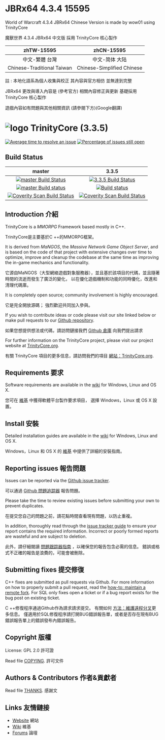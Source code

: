 # JBRx64 4.3.4 15595
World of Warcraft 4.3.4 JBRx64 Chinese Version is made by wow01 using TrinityCore

魔獸世界 4.3.4 JBRx64 中文版 採用 TrinityCore 核心製作

zhTW-15595 | zhCN-15595
:------------: | :------------:
中文-繁體 台灣 | 中文-简体 大陆
Chinese-Traditional Taiwan | Chinese-Simplified Chinese

註 : 本地化語系為個人收集與校正 其內容與官方相仿 並無達到完整

JBRx64 更改與導入內容是 (參考官方) 相關內容修正與更新 基礎採用 TrinityCore 核心製作

遊戲內容如有問題與其他相關資訊 (請參閱下方)(Google翻譯)


# ![logo](https://community.trinitycore.org/public/style_images/1_trinitycore.png) TrinityCore (3.3.5)

[![Average time to resolve an issue](https://isitmaintained.com/badge/resolution/TrinityCore/TrinityCore.svg)](https://isitmaintained.com/project/TrinityCore/TrinityCore "Average time to resolve an issue") [![Percentage of issues still open](https://isitmaintained.com/badge/open/TrinityCore/TrinityCore.svg)](https://isitmaintained.com/project/TrinityCore/TrinityCore "Percentage of issues still open")

## Build Status

master | 3.3.5
:------------: | :------------:
[![master Build Status](https://travis-ci.org/TrinityCore/TrinityCore.svg?branch=master)](https://travis-ci.org/TrinityCore/TrinityCore) | [![3.3.5 Build Status](https://travis-ci.org/TrinityCore/TrinityCore.svg?branch=3.3.5)](https://travis-ci.org/TrinityCore/TrinityCore)
[![master Build status](https://ci.appveyor.com/api/projects/status/54d0u1fxe50ad80o/branch/master?svg=true)](https://ci.appveyor.com/project/DDuarte/trinitycore/branch/master) | [![Build status](https://ci.appveyor.com/api/projects/status/54d0u1fxe50ad80o/branch/3.3.5?svg=true)](https://ci.appveyor.com/project/DDuarte/trinitycore/branch/3.3.5)
[![Coverity Scan Build Status](https://scan.coverity.com/projects/435/badge.svg)](https://scan.coverity.com/projects/435) | [![Coverity Scan Build Status](https://scan.coverity.com/projects/4656/badge.svg)](https://scan.coverity.com/projects/4656)

## Introduction  介紹

TrinityCore is a *MMORPG* Framework based mostly in C++.

TrinityCore是主要基於C ++的MMORPG框架。

It is derived from *MaNGOS*, the *Massive Network Game Object Server*, and is
based on the code of that project with extensive changes over time to optimize,
improve and cleanup the codebase at the same time as improving the in-game
mechanics and functionality.

它源自MaNGOS（大型網絡遊戲對象服務器），並且基於該項目的代碼，並且隨著時間的流逝而發生了廣泛的變化，
以在優化遊戲機制和功能的同時優化，改進和清理代碼庫。

It is completely open source; community involvement is highly encouraged.

它是完全開放源碼； 強烈歡迎共同加入參與。

If you wish to contribute ideas or code please visit our site linked below or
make pull requests to our [Github repository](https://github.com/TrinityCore/TrinityCore/pulls).

如果您想提供想法或代碼，請訪問鏈接我們 [Github 倉庫](https://github.com/TrinityCore/TrinityCore/pulls) 向我們提出請求  

For further information on the TrinityCore project, please visit our project
website at [TrinityCore.org](https://www.trinitycore.org).

有關 TrinityCore 項目的更多信息，請訪問我們的項目 [網站：TrinityCore.org](https://www.trinitycore.org).

## Requirements  要求


Software requirements are available in the [wiki](https://www.trinitycore.info/display/tc/Requirements) for
Windows, Linux and OS X.

您可在 [維基](https://www.trinitycore.info/display/tc/Requirements) 中獲得軟體平台製作要求項目，
選擇 Windows，Linux 或 OS X 設置。


## Install  安裝

Detailed installation guides are available in the [wiki](https://www.trinitycore.info/display/tc/Installation+Guide) for
Windows, Linux and OS X.

Windows，Linux 和 OS X 的 [維基](https://www.trinitycore.info/display/tc/Installation+Guide) 中提供了詳細的安裝指南。


## Reporting issues  報告問題

Issues can be reported via the [Github issue tracker](https://github.com/TrinityCore/TrinityCore/labels/Branch-3.3.5a).

可以通過 [Github 問題追踪器](https://github.com/TrinityCore/TrinityCore/labels/Branch-3.3.5a) 報告問題。

Please take the time to review existing issues before submitting your own to
prevent duplicates.

在提交您自己的問題之前，請花點時間查看現有問題，以防止重複。

In addition, thoroughly read through the [issue tracker guide](https://community.trinitycore.org/topic/37-the-trinitycore-issuetracker-and-you/) to ensure
your report contains the required information. Incorrect or poorly formed
reports are wasteful and are subject to deletion.

此外，請仔細閱讀 [問題跟踪器指南](https://community.trinitycore.org/topic/37-the-trinitycore-issuetracker-and-you/) ，以確保您的報告包含必需的信息。 錯誤或格式不正確的報告是浪費的，可能會被刪除。

## Submitting fixes  提交修復

C++ fixes are submitted as pull requests via Github. For more information on how to
properly submit a pull request, read the [how-to: maintain a remote fork](https://community.trinitycore.org/topic/9002-howto-maintain-a-remote-fork-for-pull-requests-tortoisegit/).
For SQL only fixes open a ticket or if a bug report exists for the bug post on existing ticket.

C ++修復程序通過Github作為請求請求提交。 有關如何 [方法：維護遠程分叉](https://community.trinitycore.org/topic/9002-howto-maintain-a-remote-fork-for-pull-requests-tortoisegit/)更多信息。
僅適用於SQL修復程序請打開BUG錯誤報告單，或者是否存在現有BUG錯誤報告單上的錯誤發布內錯誤報告。

## Copyright  版權
License: GPL 2.0 許可證

Read file [COPYING](COPYING). 許可文件


## Authors &amp; Contributors  作者&貢獻者

Read file [THANKS](THANKS). 感謝文


## Links  友情鏈接

* [Website](https://www.trinitycore.org)  網站
* [Wiki](https://www.trinitycore.info)  維基
* [Forums](https://community.trinitycore.org)  論壇
